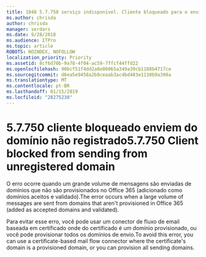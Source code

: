 ```yaml
---
title: 1048 5.7.750 serviço indisponível. Cliente bloqueado para o envio de domínios não registrados
ms.author: chrisda
author: chrisda
manager: serdars
ms.date: 9/28/2018
ms.audience: ITPro
ms.topic: article
ROBOTS: NOINDEX, NOFOLLOW
localization_priority: Priority
ms.assetid: 8cf6d70b-9a78-4f04-ac59-7ffcf44ffd22
ms.openlocfilehash: 90bcf51f4dd2a8e06065a349a39cb1188b4717ce
ms.sourcegitcommit: d6ea5e9458a2b8ceaab3ac4bd483e1130b9a398a
ms.translationtype: MT
ms.contentlocale: pt-BR
ms.lasthandoff: 01/15/2019
ms.locfileid: "28275238"
---
```

# <a name="57750-client-blocked-from-sending-from-unregistered-domain"></a><span data-ttu-id="375e2-103">5.7.750 cliente bloqueado enviem do domínio não registrado</span><span class="sxs-lookup"><span data-stu-id="375e2-103">5.7.750 Client blocked from sending from unregistered domain</span></span>

<span data-ttu-id="375e2-104">O erro ocorre quando um grande volume de mensagens são enviadas de domínios que não são provisionados no Office 365 (adicionado como domínios aceitos e validado).</span><span class="sxs-lookup"><span data-stu-id="375e2-104">The error occurs when a large volume of messages are sent from domains that aren't provisioned in Office 365 (added as accepted domains and validated).</span></span>
  
<span data-ttu-id="375e2-105">Para evitar esse erro, você pode usar um conector de fluxo de email baseada em certificado onde do certificado é um domínio provisionado, ou você pode provisionar todos os domínios de envio.</span><span class="sxs-lookup"><span data-stu-id="375e2-105">To avoid this error, you can use a certificate-based mail flow connector where the certificate's domain is a provisioned domain, or you can provision all sending domains.</span></span>
  

